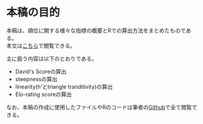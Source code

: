 # 本稿の目的  
本稿は、順位に関する様々な指標の概要とRでの算出方法をまとめたものである。  
本文は[こちら](https://tsubasayamaguchi-jinrui.github.io/Dominance_Analysis/)で閲覧できる。  

主に扱う内容は以下のとおりである。  

- David's Scoreの算出  
- steepnessの算出  
- linearity(h'とtriangle tranditivity)の算出  
- Elo-rating scoreの算出  

なお、本稿の作成に使用したファイルやRのコードは筆者の[Github](https://github.com/TsubasaYamaguchi-jinrui/Dominance_Analysis)で全て閲覧できる。  